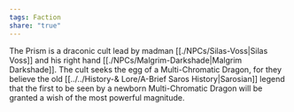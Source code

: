 ```yaml
---
tags: Faction
share: "true"
---
```


The Prism is a draconic cult lead by madman [[./NPCs/Silas-Voss|Silas Voss]] and his right hand [[./NPCs/Malgrim-Darkshade|Malgrim Darkshade]]. The cult seeks the egg of a Multi-Chromatic Dragon, for they believe the old [[../../History-& Lore/A-Brief Saros History|Sarosian]] legend that the first to be seen by a newborn Multi-Chromatic Dragon will be granted a wish of the most powerful magnitude. 
